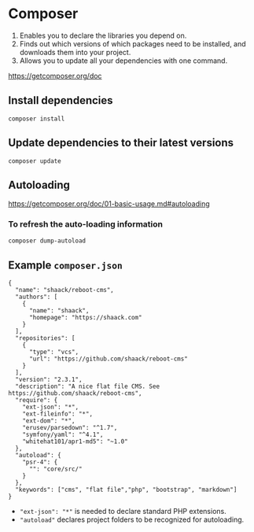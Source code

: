 # Composer

1. Enables you to declare the libraries you depend on. 
2. Finds out which versions of which packages need to be installed, and downloads them into your project. 
3. Allows you to update all your dependencies with one command.

https://getcomposer.org/doc

## Install dependencies

    composer install

## Update dependencies to their latest versions

    composer update

## Autoloading

https://getcomposer.org/doc/01-basic-usage.md#autoloading

### To refresh the auto-loading information 

```bash
composer dump-autoload
```

## Example `composer.json`

```
{
  "name": "shaack/reboot-cms",
  "authors": [
    {
      "name": "shaack",
      "homepage": "https://shaack.com"
    }
  ],
  "repositories": [
    {
      "type": "vcs",
      "url": "https://github.com/shaack/reboot-cms"
    }
  ],
  "version": "2.3.1",
  "description": "A nice flat file CMS. See https://github.com/shaack/reboot-cms",
  "require": {
    "ext-json": "*",
    "ext-fileinfo": "*",
    "ext-dom": "*",
    "erusev/parsedown": "^1.7",
    "symfony/yaml": "^4.1",
    "whitehat101/apr1-md5": "~1.0"
  },
  "autoload": {
    "psr-4": {
      "": "core/src/"
    }
  },
  "keywords": ["cms", "flat file","php", "bootstrap", "markdown"]
}
```

- `"ext-json": "*"` is needed to declare standard PHP extensions.
- `"autoload"` declares project folders to be recognized for autoloading.